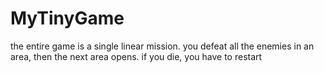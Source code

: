 # MyTinyGame

the entire game is a single linear mission. you defeat all the enemies in an area, then the next area opens. if you die, you have to restart